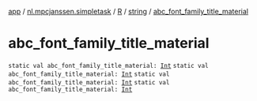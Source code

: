 [app](../../../index.md) / [nl.mpcjanssen.simpletask](../../index.md) / [R](../index.md) / [string](index.md) / [abc_font_family_title_material](.)

# abc_font_family_title_material

`static val abc_font_family_title_material: `[`Int`](https://kotlinlang.org/api/latest/jvm/stdlib/kotlin/-int/index.html)
`static val abc_font_family_title_material: `[`Int`](https://kotlinlang.org/api/latest/jvm/stdlib/kotlin/-int/index.html)
`static val abc_font_family_title_material: `[`Int`](https://kotlinlang.org/api/latest/jvm/stdlib/kotlin/-int/index.html)
`static val abc_font_family_title_material: `[`Int`](https://kotlinlang.org/api/latest/jvm/stdlib/kotlin/-int/index.html)